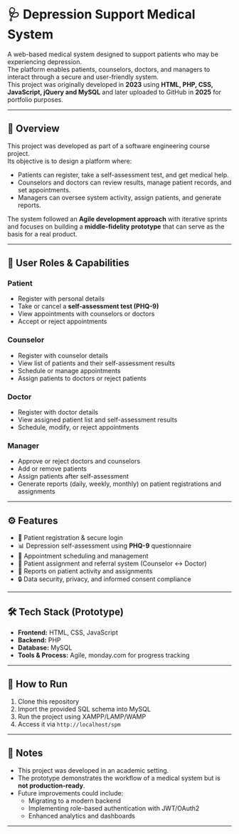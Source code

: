 # 🩺 Depression Support Medical System  

A web-based medical system designed to support patients who may be experiencing depression.  
The platform enables patients, counselors, doctors, and managers to interact through a secure and user-friendly system.  
This project was originally developed in **2023** using **HTML, PHP, CSS, JavaScript, jQuery and MySQL** and later uploaded to GitHub in **2025** for portfolio purposes.

---

## 📌 Overview  
This project was developed as part of a software engineering course project.  
Its objective is to design a platform where:  
- Patients can register, take a self-assessment test, and get medical help.  
- Counselors and doctors can review results, manage patient records, and set appointments.  
- Managers can oversee system activity, assign patients, and generate reports.  

The system followed an **Agile development approach** with iterative sprints and focuses on building a **middle-fidelity prototype** that can serve as the basis for a real product.  

---

## 👥 User Roles & Capabilities  

### **Patient**  
- Register with personal details  
- Take or cancel a **self-assessment test (PHQ-9)**  
- View appointments with counselors or doctors  
- Accept or reject appointments  

### **Counselor**  
- Register with counselor details  
- View list of patients and their self-assessment results  
- Schedule or manage appointments  
- Assign patients to doctors or reject patients  

### **Doctor**  
- Register with doctor details  
- View assigned patient list and self-assessment results  
- Schedule, modify, or reject appointments  

### **Manager**  
- Approve or reject doctors and counselors  
- Add or remove patients  
- Assign patients after self-assessment  
- Generate reports (daily, weekly, monthly) on patient registrations and assignments  

---

## ⚙️ Features  
- 📝 Patient registration & secure login  
- 📊 Depression self-assessment using **PHQ-9** questionnaire  
- 📅 Appointment scheduling and management  
- 🔄 Patient assignment and referral system (Counselor ↔ Doctor)  
- 📑 Reports on patient activity and assignments  
- 🔒 Data security, privacy, and informed consent compliance  

---

## 🛠️ Tech Stack (Prototype)  
- **Frontend:** HTML, CSS, JavaScript  
- **Backend:** PHP 
- **Database:** MySQL  
- **Tools & Process:** Agile, monday.com for progress tracking  

---

## 🚀 How to Run  
1. Clone this repository  
2. Import the provided SQL schema into MySQL  
3. Run the project using XAMPP/LAMP/WAMP  
4. Access it via `http://localhost/spm`  

---

## 📖 Notes  
- This project was developed in an academic setting.
- The prototype demonstrates the workflow of a medical system but is **not production-ready**.  
- Future improvements could include:  
  - Migrating to a modern backend  
  - Implementing role-based authentication with JWT/OAuth2  
  - Enhanced analytics and dashboards  

---
